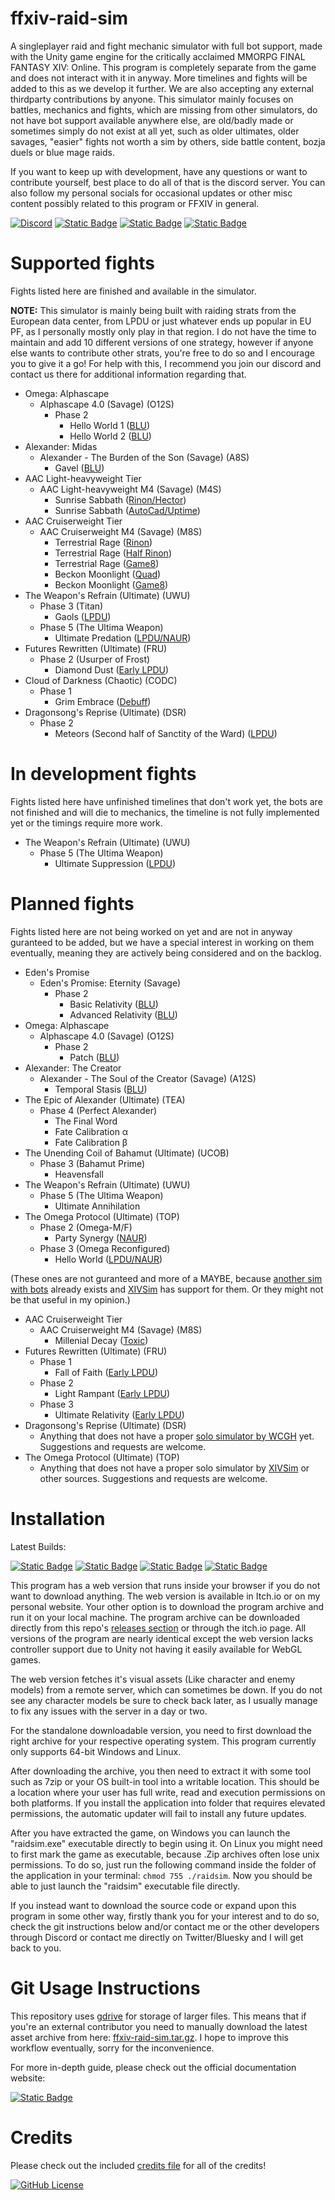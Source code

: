 # ffxiv-raid-sim

A singleplayer raid and fight mechanic simulator with full bot support, made with the Unity game engine for the critically acclaimed MMORPG FINAL FANTASY XIV: Online. This program is completely separate from the game and does not interact with it in anyway. More timelines and fights will be added to this as we develop it further. We are also accepting any external thirdparty contributions by anyone. This simulator mainly focuses on battles, mechanics and fights, which are missing from other simulators, do not have bot support available anywhere else, are old/badly made or sometimes simply do not exist at all yet, such as older ultimates, older savages, "easier" fights not worth a sim by others, side battle content, bozja duels or blue mage raids.

If you want to keep up with development, have any questions or want to contribute yourself, best place to do all of that is the discord server. You can also follow my personal socials for occasional updates or other misc content possibly related to this program or FFXIV in general.

[![Discord](https://img.shields.io/discord/1387796604232269965?color=5865F2&label=discord&logo=discord&logoColor=white)](https://discord.gg/wepQtPfC6D)
[![Static Badge](https://img.shields.io/badge/twitter-follow-black?logo=x&logoColor=white)](https://twitter.com/susyy_bakaa)
[![Static Badge](https://img.shields.io/badge/bluesky-follow-blue?logo=bluesky&logoColor=white)](https://bsky.app/profile/susybaka.dev)
[![Static Badge](https://img.shields.io/badge/youtube-subscribe-red?logo=youtube&logoColor=white)](https://www.youtube.com/@no00ob)

# Supported fights

Fights listed here are finished and available in the simulator.

<b>NOTE:</b> This simulator is mainly being built with raiding strats from the European data center, from LPDU or just whatever ends up popular in EU PF, as I personally mostly only play in that region. I do not have the time to maintain and add 10 different versions of one strategy, however if anyone else wants to contribute other strats, you're free to do so and I encourage you to give it a go! For help with this, I recommend you join our discord and contact us there for additional information regarding that.

- Omega: Alphascape
	- Alphascape 4.0 (Savage) (O12S)
		- Phase 2
			- Hello World 1 ([BLU](https://www.icy-veins.com/ffxiv/blue-mage-omega-raid-guide))
			- Hello World 2 ([BLU](https://www.icy-veins.com/ffxiv/blue-mage-omega-raid-guide))
- Alexander: Midas
	- Alexander - The Burden of the Son (Savage) (A8S)
		- Gavel ([BLU](https://www.icy-veins.com/ffxiv/blue-mage-brute-justice-raid-guide))
- AAC Light-heavyweight Tier
	- AAC Light-heavyweight M4 (Savage) (M4S)
		- Sunrise Sabbath ([Rinon/Hector](https://www.youtube.com/watch?v=1lrk5FbNIPc))
		- Sunrise Sabbath ([AutoCad/Uptime](https://raidplan.io/plan/OnQXobwatopL1G8u))
- AAC Cruiserweight Tier
	- AAC Cruiserweight M4 (Savage) (M8S)
		- Terrestrial Rage ([Rinon](https://wtfdig.info/72/m8s#84ddog))
		- Terrestrial Rage ([Half Rinon](https://wtfdig.info/72/m8s#84ddog::halfr:::::))
		- Terrestrial Rage ([Game8](https://game8.jp/ff14/681843))
		- Beckon Moonlight ([Quad](https://raidplan.io/plan/WFsLBku1C9Iyxneu))
		- Beckon Moonlight ([Game8](https://game8.jp/ff14/681843))
- The Weapon's Refrain (Ultimate) (UWU)
	- Phase 3 (Titan)
		- Gaols ([LPDU](https://www.youtube.com/watch?v=PwEVH50b-rg))
	- Phase 5 (The Ultima Weapon)
		- Ultimate Predation ([LPDU/NAUR](https://ff14.toolboxgaming.space/?id=222999692467471&preview=1))
- Futures Rewritten (Ultimate) (FRU)
	- Phase 2 (Usurper of Frost)
		- Diamond Dust ([Early LPDU](https://raidplan.io/plan/NzZWtqr5SbDehlgb))
- Cloud of Darkness (Chaotic) (CODC)
	- Phase 1
		- Grim Embrace ([Debuff](https://raidplan.io/plan/NyvLFhk2tDTGzE43))
- Dragonsong's Reprise (Ultimate) (DSR)
	- Phase 2
		- Meteors (Second half of Sanctity of the Ward) ([LPDU](https://ff14.toolboxgaming.space/?id=454690614288171&preview=1#20))

# In development fights

Fights listed here have unfinished timelines that don't work yet, the bots are not finished and will die to mechanics, the timeline is not fully implemented yet or the timings require more work.

- The Weapon's Refrain (Ultimate) (UWU)
	- Phase 5 (The Ultima Weapon)
		- Ultimate Suppression ([LPDU](https://www.youtube.com/watch?v=PwEVH50b-rg))

# Planned fights

Fights listed here are not being worked on yet and are not in anyway guranteed to be added, but we have a special interest in working on them eventually, meaning they are actively being considered and on the backlog.

- Eden's Promise
	- Eden's Promise: Eternity (Savage)
		- Phase 2
			- Basic Relativity ([BLU](https://raidplan.io/plan/pAyRt1XQ3_9CyWLQ))
			- Advanced Relativity ([BLU](https://raidplan.io/plan/M1vkew11UuLlSvcn))
- Omega: Alphascape
	- Alphascape 4.0 (Savage) (O12S)
		- Phase 2
			- Patch ([BLU](https://www.icy-veins.com/ffxiv/blue-mage-omega-raid-guide))
- Alexander: The Creator
	- Alexander - The Soul of the Creator (Savage) (A12S)
		- Temporal Stasis ([BLU](https://www.icy-veins.com/ffxiv/blue-mage-alexander-prime-raid-guide))
- The Epic of Alexander (Ultimate) (TEA)
	- Phase 4 (Perfect Alexander)
		- The Final Word
		- Fate Calibration α
		- Fate Calibration β
- The Unending Coil of Bahamut (Ultimate) (UCOB)
	- Phase 3 (Bahamut Prime)
		- Heavensfall
- The Weapon's Refrain (Ultimate) (UWU)
	- Phase 5 (The Ultima Weapon)
		- Ultimate Annihilation
- The Omega Protocol (Ultimate) (TOP)
	- Phase 2 (Omega-M/F)
		- Party Synergy ([NAUR](https://ff14.toolboxgaming.space/?id=932997905798471&preview=1#3))
	- Phase 3 (Omega Reconfigured)
		- Hello World ([LPDU/NAUR](https://ff14.toolboxgaming.space/?id=702399575985961&preview=1))

(These ones are not guranteed and more of a MAYBE, because [another sim with bots](https://github.com/WCGH/FRU-Sim) already exists and [XIVSim](https://www.xivsim.com/game/) has support for them. Or they might not be that useful in my opinion.)

- AAC Cruiserweight Tier
	- AAC Cruiserweight M4 (Savage) (M8S)
		- Millenial Decay ([Toxic](https://raidplan.io/plan/0YycPJM_3KLD6L1H))
- Futures Rewritten (Ultimate) (FRU)
	- Phase 1
		- Fall of Faith ([Early LPDU](https://raidplan.io/plan/V0swEBYmpTP22HnK))
	- Phase 2
		- Light Rampant ([Early LPDU](https://raidplan.io/plan/FG4cE9SQY4h5ryOT))
	- Phase 3
		- Ultimate Relativity ([Early LPDU](https://docs.google.com/presentation/d/1gvAR5l6ZaKIR1DAgs9N-5mgNY28ii_jLZJDQvTk1iMU))
- Dragonsong's Reprise (Ultimate) (DSR)
	- Anything that does not have a proper [solo simulator by WCGH](https://github.com/WCGH/Dragonsong-Sim) yet. Suggestions and requests are welcome.
- The Omega Protocol (Ultimate) (TOP)
	- Anything that does not have a proper solo simulator by [XIVSim](https://www.xivsim.com/game/) or other sources. Suggestions and requests are welcome.

# Installation

Latest Builds: 

[![Static Badge](https://img.shields.io/badge/windows_x64-download-green)](https://github.com/susy-bakaa/ffxiv-raid-sim/releases/download/v.0.6.2/raidsim_v.0.6.2_win64.zip)
[![Static Badge](https://img.shields.io/badge/linux_x64-download-blue?logo=linux&logoColor=white)](https://github.com/susy-bakaa/ffxiv-raid-sim/releases/download/v.0.6.2/raidsim_v.0.6.2_linux64.zip)
[![Static Badge](https://img.shields.io/badge/browser-open-yellow?logo=webgl&logoColor=white)](https://susybaka.dev/unityweb/raidsim/index.html)
[![Static Badge](https://img.shields.io/badge/itch.io-open-red?logo=itchdotio&logoColor=white)](https://susybakaaa.itch.io/raidsim)

This program has a web version that runs inside your browser if you do not want to download anything. The web version is available in Itch.io or on my personal website. Your other option is to download the program archive and run it on your local machine. The program archive can be downloaded directly from this repo's [releases section](https://github.com/susy-bakaa/ffxiv-raid-sim/releases) or through the itch.io page. All versions of the program are nearly identical except the web version lacks controller support due to Unity not having it easily available for WebGL games. 

The web version fetches it's visual assets (Like character and enemy models) from a remote server, which can sometimes be down. If you do not see any character models be sure to check back later, as I usually manage to fix any issues with the server in a day or two.

For the standalone downloadable version, you need to first download the right archive for your respective operating system. This program currently only supports 64-bit Windows and Linux. 

After downloading the archive, you then need to extract it with some tool such as 7zip or your OS built-in tool into a writable location. This should be a location where your user has full write, read and execution permissions on both platforms. If you install the application into folder that requires elevated permissions, the automatic updater will fail to install any future updates.

After you have extracted the game, on Windows you can launch the "raidsim.exe" executable directly to begin using it. On Linux you might need to first mark the game as executable, because .Zip archives often lose unix permissions. To do so, just run the following command inside the folder of the application in your terminal: `chmod 755 ./raidsim`. Now you should be able to just launch the "raidsim" executable file directly.

If you instead want to download the source code or expand upon this program in some other way, firstly thank you for your interest and to do so, check the git instructions below and/or contact me or the other developers through Discord or contact me directly on Twitter/Bluesky and I will get back to you.

# Git Usage Instructions

This repository uses [gdrive](https://github.com/prasmussen/gdrive) for storage of larger files. This means that if you're an external contributor you need to manually download the latest asset archive from here: [ffxiv-raid-sim.tar.gz](https://drive.google.com/file/d/1ybYaJ8LGnHwY5jeCv1Zr6B5fT7FHL51i/view?usp=drive_link). I hope to improve this workflow eventually, sorry for the inconvenience.

For more in-depth guide, please check out the official documentation website:

[![Static Badge](https://img.shields.io/badge/raidsim-documentation-blue?logo=materialformkdocs&logoColor=white)](https://docs.susybaka.dev/raidsim/)

# Credits

Please check out the included [credits file](https://github.com/susy-bakaa/ffxiv-raid-sim/blob/main/credits.md) for all of the credits!

[![GitHub License](https://img.shields.io/github/license/susy-bakaa/ffxiv-raid-sim)](https://github.com/susy-bakaa/ffxiv-raid-sim/blob/main/LICENSE)

